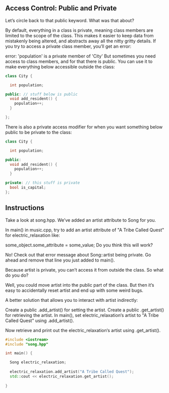## Access Control: Public and Private

Let’s circle back to that public keyword. What was that about?

By default, everything in a class is private, meaning class members are limited to the scope of the class. This makes it easier to keep data from mistakenly being altered, and abstracts away all the nitty gritty details. If you try to access a private class member, you’ll get an error:

error: 'population' is a private member of 'City'
But sometimes you need access to class members, and for that there is public. You can use it to make everything below accessible outside the class:
```c++
class City {

  int population; 

public: // stuff below is public
  void add_resident() { 
    population++;
  }

};
```
There is also a private access modifier for when you want something below public to be private to the class:
```c++
class City {

  int population; 

public:
  void add_resident() { 
    population++;
  }

private: // this stuff is private
  bool is_capital;
};
```
## Instructions

Take a look at song.hpp. We’ve added an artist attribute to Song for you.

In main() in music.cpp, try to add an artist attribute of "A Tribe Called Quest" for electric_relaxation like:

some_object.some_attribute = some_value;
Do you think this will work?

No! Check out that error message about Song::artist being private. Go ahead and remove that line you just added to main().

Because artist is private, you can’t access it from outside the class. So what do you do?

Well, you could move artist into the public part of the class. But then it’s easy to accidentally reset artist and end up with some weird bugs.

A better solution that allows you to interact with artist indirectly:

Create a public .add_artist() for setting the artist.
Create a public .get_artist() for retrieving the artist.
In main(), set electric_relaxation‘s artist to "A Tribe Called Quest" using .add_artist().

Now retrieve and print out the electric_relaxation‘s artist using .get_artist().

```c++
#include <iostream>
#include "song.hpp"

int main() {

  Song electric_relaxation;
  
  electric_relaxation.add_artist("A Tribe Called Quest");
  std::cout << electric_relaxation.get_artist();
  
}
```
